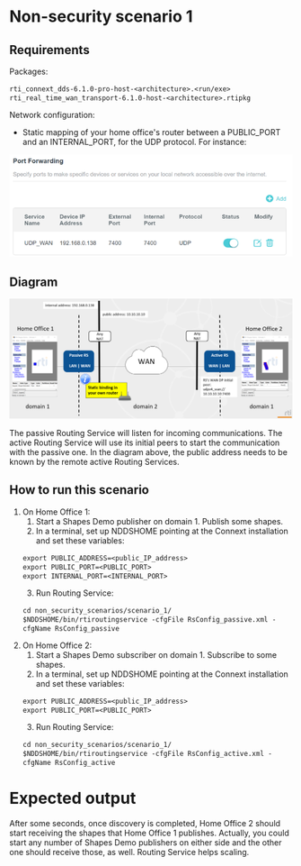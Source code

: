 # Non-security scenario 1

## Requirements

Packages:
```
rti_connext_dds-6.1.0-pro-host-<architecture>.<run/exe>
rti_real_time_wan_transport-6.1.0-host-<architecture>.rtipkg
```

Network configuration:
* Static mapping of your home office's router between a PUBLIC_PORT and an INTERNAL_PORT, for the UDP protocol. For instance:

![](../../resources/images/configuration_home_office_router.png)

## Diagram

![](../../resources/images/non_security_scenario_1.png)

The passive Routing Service will listen for incoming communications. The active Routing Service will use its initial peers to start the communication with the passive one. In the diagram above, the public address needs to be known by the remote active Routing Services.

## How to run this scenario

1. On Home Office 1:
    1. Start a Shapes Demo publisher on domain 1. Publish some shapes.
    2. In a terminal, set up NDDSHOME pointing at the Connext installation and set these variables:
    ```
    export PUBLIC_ADDRESS=<public_IP_address>
    export PUBLIC_PORT=<PUBLIC_PORT>
    export INTERNAL_PORT=<INTERNAL_PORT>
    ```
    3. Run Routing Service:
    ```
    cd non_security_scenarios/scenario_1/
    $NDDSHOME/bin/rtiroutingservice -cfgFile RsConfig_passive.xml -cfgName RsConfig_passive
    ```
2. On Home Office 2:
    1. Start a Shapes Demo subscriber on domain 1. Subscribe to some shapes.
    2. In a terminal, set up NDDSHOME pointing at the Connext installation and set these variables:
    ```
    export PUBLIC_ADDRESS=<public_IP_address>
    export PUBLIC_PORT=<PUBLIC_PORT>
    ```
    3. Run Routing Service:
    ```
    cd non_security_scenarios/scenario_1/
    $NDDSHOME/bin/rtiroutingservice -cfgFile RsConfig_active.xml -cfgName RsConfig_active
    ```

# Expected output

After some seconds, once discovery is completed, Home Office 2 should start receiving the shapes that Home Office 1 publishes. Actually, you could start any number of Shapes Demo publishers on either side and the other one should receive those, as well. Routing Service helps scaling.